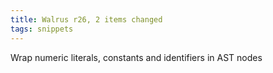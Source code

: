 ```yaml
---
title: Walrus r26, 2 items changed
tags: snippets
---
```


Wrap numeric literals, constants and identifiers in AST nodes

